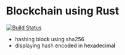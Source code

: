 # Blockchain using Rust
[![Build Status](https://travis-ci.org/lucarlig/rust_blockchain.svg?branch=master)](https://travis-ci.org/lucarlig/rust_blockchain) 

- hashing block using sha256
- displaying hash encoded in hexadecimal